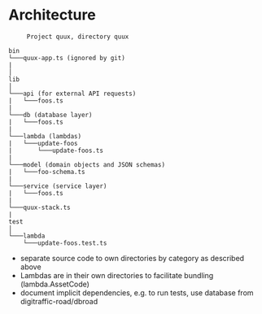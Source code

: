 # Architecture

```
     Project quux, directory quux

bin
└───quux-app.ts (ignored by git)
|
│
lib
│
└───api (for external API requests)
|   └───foos.ts
|
└───db (database layer)
|   └───foos.ts
|
└───lambda (lambdas)
|   └───update-foos
|       └───update-foos.ts
|
└───model (domain objects and JSON schemas)
|   └───foo-schema.ts
|
└───service (service layer)
|   └───foos.ts
|
└───quux-stack.ts
|
test
│
└───lambda
    └───update-foos.test.ts
```

- separate source code to own directories by category as described above
- Lambdas are in their own directories to facilitate bundling (lambda.AssetCode)
- document implicit dependencies, e.g. to run tests, use database from
  digitraffic-road/dbroad
